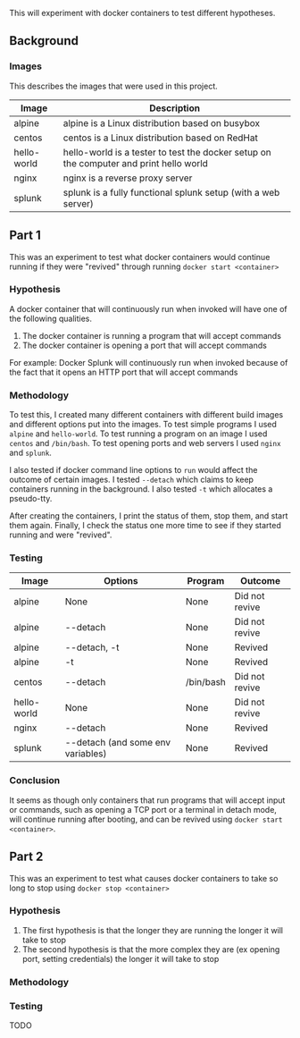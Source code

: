 This will experiment with docker containers to test different hypotheses.

## Background

### Images

This describes the images that were used in this project.

| Image       | Description | 
| ----------- | ----------- |
| alpine      | alpine is a Linux distribution based on busybox |
| centos      | centos is a Linux distribution based on RedHat |
| hello-world | hello-world is a tester to test the docker setup on the computer and print hello world |
| nginx       | nginx is a reverse proxy server |
| splunk      | splunk is a fully functional splunk setup (with a web server) |




## Part 1

This was an experiment to test what docker containers would continue running if they were "revived" through running `docker start <container>`

### Hypothesis

A docker container that will continuously run when invoked will have one of the following qualities.
1. The docker container is running a program that will accept commands
2. The docker container is opening a port that will accept commands 

For example:
Docker Splunk will continuously run when invoked because of the fact that it opens an HTTP port that will accept commands

### Methodology

To test this, I created many different containers with different build images and different options put into the images. To test simple programs I used `alpine` and `hello-world`. To test running a program on an image I used `centos` and `/bin/bash`. To test opening ports and web servers I used `nginx` and `splunk`. 

I also tested if docker command line options to `run` would affect the outcome of certain images. I tested `--detach` which claims to keep containers running in the background. I also tested `-t` which allocates a pseudo-tty.

After creating the containers, I print the status of them, stop them, and start them again.
Finally, I check the status one more time to see if they started running and were "revived".

### Testing
| Image       | Options | Program | Outcome |
| ----------- | ------- | ------- | ------- |
| alpine      | None | None | Did not revive |
| alpine      | --detach | None | Did not revive |
| alpine      | --detach, -t | None | Revived |
| alpine      | -t | None | Revived |
| centos      | --detach | /bin/bash | Did not revive |
| hello-world | None | None | Did not revive | 
| nginx       | --detach | None | Revived | 
| splunk      | --detach (and some env variables) | None | Revived | 

### Conclusion

It seems as though only containers that run programs that will accept input or commands, such as opening a TCP port or a terminal in detach mode, will continue running after booting, and can be revived using `docker start <container>`.

## Part 2

This was an experiment to test what causes docker containers to take so long to stop using `docker stop <container>`

### Hypothesis

1. The first hypothesis is that the longer they are running the longer it will take to stop
2. The second hypothesis is that the more complex they are (ex opening port, setting credentials) the longer it will take to stop

### Methodology



### Testing

TODO
